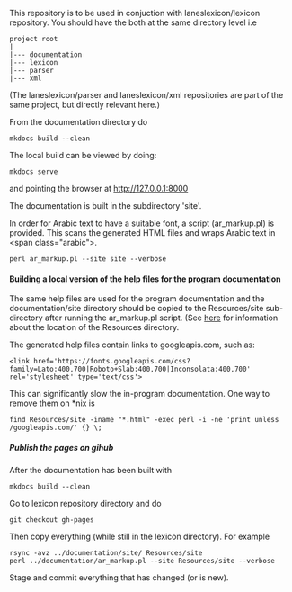 This repository is to be used in conjuction with laneslexicon/lexicon repository. You should have the both at the same directory level i.e

```
project root
|
|--- documentation
|--- lexicon
|--- parser
|--- xml
```

(The laneslexicon/parser and laneslexicon/xml repositories are part of the same project, but directly relevant here.)

From the documentation directory do

```
mkdocs build --clean
```

The local build can be viewed by doing:

```
mkdocs serve
```

and pointing the browser at http://127.0.0.1:8000


The documentation is built in the subdirectory 'site'.

In order for Arabic text to have a suitable font, a script (ar_markup.pl) is provided. This scans the generated HTML files and wraps Arabic text in &lt;span class="arabic"&gt;.


```
perl ar_markup.pl --site site --verbose
```

#### Building a local version of the help files for the program documentation


The same help files are used for the program documentation and the documentation/site directory should be copied to the Resources/site sub-directory after running the ar_markup.pl script. (See [here](http://laneslexicon.github.io/lexicon/site/custom/themes/index.html) for information about the location of the Resources directory.

The generated help files contain links to googleapis.com, such as:

```
<link href='https://fonts.googleapis.com/css?family=Lato:400,700|Roboto+Slab:400,700|Inconsolata:400,700' rel='stylesheet' type='text/css'>
```
This can significantly slow the in-program documentation. One way to remove them on *nix is

```
find Resources/site -iname "*.html" -exec perl -i -ne 'print unless /googleapis.com/' {} \;
```

##### Publish the pages on gihub


After the documentation has been built with

```
mkdocs build --clean
```

Go to lexicon repository directory and do


```
git checkout gh-pages
```

Then copy everything (while still in the lexicon directory). For example


```
rsync -avz ../documentation/site/ Resources/site
perl ../documentation/ar_markup.pl --site Resources/site --verbose
```

Stage and commit everything that has changed (or is new).
